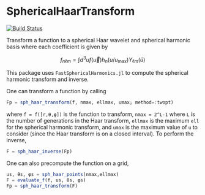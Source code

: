 # SphericalHaarTransform

[![Build Status](https://github.com/ariaradick/SphericalHaarTransform.jl/actions/workflows/CI.yml/badge.svg?branch=main)](https://github.com/ariaradick/SphericalHaarTransform.jl/actions/workflows/CI.yml?query=branch%3Amain)

Transform a function to a spherical Haar wavelet and spherical harmonic basis where each coefficient is given by

$$
f_{n \ell m} = \int d^3 u f(\vec{u}) h_n(u/u_{\textrm{max}}) Y_{\ell m}(\hat{u})
$$

This package uses `FastSphericalHarmonics.jl` to compute the spherical harmonic transform and inverse.

One can transform a function by calling
```jl
Fp = sph_haar_transform(f, nmax, ellmax, umax; method=:twopt)
```
where `f = f([r,θ,φ])` is the function to transform, `nmax = 2^L-1` where `L` is the number of generations in the Haar transform, `ellmax` is the maximum `ell` for the spherical harmonic transform, and `umax` is the maximum value of `u` to consider (since the Haar transform is on a closed interval). To perform the inverse,
```jl
F = sph_haar_inverse(Fp)
```

One can also precompute the function on a grid,
```jl
us, θs, φs = sph_haar_points(nmax,ellmax)
F = evaluate_f(f, us, θs, φs)
Fp = sph_haar_transform(F)
```